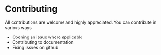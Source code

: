 # Contributing

All contributions are welcome and highly appreciated. You can contribute in various ways:

- Opening an issue where applicable
- Contributing to documentation
- Fixing issues on github